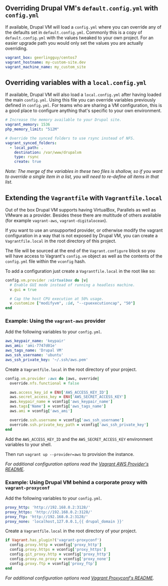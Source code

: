 ## Overriding Drupal VM's `default.config.yml` with `config.yml`

If available, Drupal VM will load a `config.yml` where you can override any of the defaults set in `default.config.yml`. Commonly this is a copy of `default.config.yml` with the values tweaked to your own project. For an easier upgrade path you would only set the values you are actually overriding.

```yaml
vagrant_box: geerlingguy/centos7
vagrant_hostname: my-custom-site.dev
vagrant_machine_name: my_custom_site
```

## Overriding variables with a `local.config.yml`

If available, Drupal VM will also load a `local.config.yml` after having loaded the main `config.yml`. Using this file you can override variables previously defined in `config.yml`. For teams who are sharing a VM configuration, this is a good place to configure anything that's specific to your own environment.

```yaml
# Increase the memory available to your Drupal site.
vagrant_memory: 1536
php_memory_limit: "512M"

# Override the synced folders to use rsync instead of NFS.
vagrant_synced_folders:
  - local_path: .
    destination: /var/www/drupalvm
    type: rsync
    create: true
```

_Note: The merge of the variables in these two files is shallow, so if you want to override a single item in a list, you will need to re-define all items in that list._

## Extending the `Vagrantfile` with `Vagrantfile.local`

Out of the box Drupal VM supports having VirtualBox, Parallels as well as VMware as a provider. Besides these there are multitude of others available (for example `vagrant-aws`, `vagrant-digitalocean`).

If you want to use an unsupported provider, or otherwise modify the vagrant configuration in a way that is not exposed by Drupal VM, you can create a `Vagrantfile.local` in the root directory of this project.

The file will be sourced at the end of the `Vagrant.configure` block so you will have access to Vagrant's `config.vm` object as well as the contents of the `config.yml` file within the `vconfig` hash.

To add a configuration just create a `Vagrantfile.local` in the root like so:

```ruby
config.vm.provider :virtualbox do |v|
  # Enable GUI mode instead of running a headless machine.
  v.gui = true

  # Cap the host CPU execution at 50% usage.
  v.customize ["modifyvm", :id, "--cpuexecutioncap", "50"]
end
```

### Example: Using the `vagrant-aws` provider

Add the following variables to your `config.yml`.

```yaml
aws_keypair_name: 'keypair'
aws_ami: 'ami-7747d01e'
aws_tags_name: 'Drupal VM'
aws_ssh_username: 'ubuntu'
aws_ssh_private_key: '~/.ssh/aws.pem'
```

Create a `Vagrantfile.local` in the root directory of your project.

```ruby
config.vm.provider :aws do |aws, override|
  override.nfs.functional = false

  aws.access_key_id = ENV['AWS_ACCESS_KEY_ID']
  aws.secret_access_key = ENV['AWS_SECRET_ACCESS_KEY']
  aws.keypair_name = vconfig['aws_keypair_name']
  aws.tags['Name'] = vconfig['aws_tags_name']
  aws.ami = vconfig['aws_ami']

  override.ssh.username = vconfig['aws_ssh_username']
  override.ssh.private_key_path = vconfig['aws_ssh_private_key']
end
```

Add the `AWS_ACCESS_KEY_ID` and the `AWS_SECRET_ACCESS_KEY` environment variables to your shell.

Then run `vagrant up --provider=aws` to provision the instance.

_For additional configuration options read the [Vagrant AWS Provider's README](https://github.com/mitchellh/vagrant-aws#readme)._

### Example: Using Drupal VM behind a corporate proxy with `vagrant-proxyconf`

Add the following variables to your `config.yml`.

```yaml
proxy_http: 'http://192.168.0.2:3128/'
proxy_https: 'http://192.168.0.2:3128/'
proxy_ftp: 'http://192.168.0.2:3128/'
proxy_none: 'localhost,127.0.0.1,{{ drupal_domain }}'
```

Create a `Vagrantfile.local` in the root directory of your project.

```ruby
if Vagrant.has_plugin?('vagrant-proxyconf')
  config.proxy.http = vconfig['proxy_http']
  config.proxy.https = vconfig['proxy_https']
  config.git_proxy.http = vconfig['proxy_http']
  config.proxy.no_proxy = vconfig['proxy_none']
  config.proxy.ftp = vconfig['proxy_ftp']
end
```

_For additional configuration options read [Vagrant Proxyconf's README](https://github.com/tmatilai/vagrant-proxyconf#readme)._
